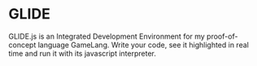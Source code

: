 # GLIDE
GLIDE.js is an Integrated Development Environment for my proof-of-concept language GameLang. Write your code, see it highlighted in real time and run it with its javascript interpreter. 
